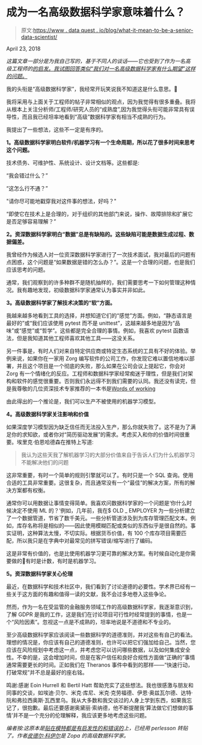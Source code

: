# 成为一名高级数据科学家意味着什么？

> 原文:[https://www . data quest . io/blog/what-it-mean-to-be-a-senior-data-scientist/](https://www.dataquest.io/blog/what-does-it-mean-to-be-a-senior-data-scientist/)

April 23, 2018

*这篇文章一部分是为我自己写的，基于不同人的谈话——它也受到了作为一名高级工程师的[的启发。我试图回答类似“我们对一名高级数据科学家有什么期望”这样的问题。](https://www.kitchensoap.com/2012/10/25/on-being-a-senior-engineer/)*

我的头衔是“高级数据科学家”，我经常开玩笑说我不知道这是什么意思。🙂

我将采用与上面关于工程师的帖子非常相似的观点，因为我觉得有很多重叠。我将从根本上关注分析师/工程师/研究人员的“成熟度”,因为我觉得头衔可能非常具有误导性，而且我已经坦率地看到“高级”数据科学家有相当不成熟的行为。

我提出了一些想法，这些不一定是有序的。

**1。高级数据科学家明白软件/机器学习有一个生命周期，所以花了很多时间来思考这个问题。**

技术债务、可维护性、系统设计、设计文档等。这些都是:

“我会错过什么？”

“这怎么行不通？”

"请你尽可能地戳穿我对这件事的想法，好吗？"

“即使它在技术上是合理的，对于组织的其他部门来说，操作、故障排除和扩展它是否足够容易理解？”

**2。资深数据科学家明白“数据”总是有缺陷的。这些缺陷可能是数据生成过程、数据偏差。**

我曾经作为候选人对一位资深数据科学家进行了一次技术面试，我对最后的问题有点困惑，这个问题是“如果数据是错的怎么办？”。这是一个合理的问题，也是我们应该思考的问题。

通常，我们观察到的许多种群不是随机抽样的，我们需要思考一下如何管理这种情况。我有趣地发现，初级数据科学家通常认为事实并非如此。

**3。高级数据科学家了解技术决策的“软”方面。**

我越来越多地看到工具的选择，并想知道它们的“感觉”方面。例如，“静态语言是最好的”或“我们应该使用 pytest 而不是 unittest”，这越来越多地是因为“品味”或“感觉”或“哲学”。这些都是完全合理的事情。例如，我喜欢 pytest 函数语法，但是我知道其他工程师喜欢其他工具——这没关系。

另一件事是，有时人们对来自特定供应商或特定生态系统的工具有不好的体验。举例来说，如果你在一家用 Zorg 编写软件的公司工作，你发现它难以置信地难以部署，并且这个项目是一个彻底的失败，那么如果在公司会议上提起它，你会对 Zorg 有一个情绪化的反应。工程师和数据科学家经常痴迷于理性，但是我们对架构和软件的感觉很重要。否则我们永远得不到我们需要的认同。我还没有读完，但是我尊敬的几位资深技术专家推荐的一本书是[Words of working](http://www.amazon.co.uk/Words-That-Work-What-People/dp/1401309291/ref=tmm_pap_swatch_0?_encoding=UTF8&qid=1521243459&sr=1-3)

由此得出的一个推论是，我们可以生产不被使用的机器学习模型。

**4。高级数据科学家关注影响和价值**

如果深度学习模型因为缺乏信任而无法投入生产，那么你就失败了。这不是为了满足你的求知欲，或者你对“简历驱动发展”的需求。考虑买入和你的价值时间很重要。埃里克·伯恩哈德森在推特上写道:

> 我认为这些天我了解机器学习的大部分价值来自于告诉人们为什么机器学习不能解决他们的问题

这非常重要，有时一个简单的规则引擎就可以了。有时只是一个 SQL 查询。使用合适的工具非常重要。这很复杂，而且通常没有一个“最佳”的解决方案，所有的解决方案都有权衡。

通常你可以用数据让事情变得简单。我喜欢问数据科学家的一个问题是‘你什么时候决定不使用 ML 的？’例如，几年前，我在$ OLD _ EMPLOYER 为一些分析建立了一个数据管道，节省了数千美元。一些分析管道涉及到为库存管理匹配文本。例如，库存名称将是相似的——因此使用模糊匹配或类似的东西似乎是很自然的。事实证明，这种算法太慢，不切实际。根据货币价值，有 100 个库存项目需要匹配，所以我只是在字典中对最常见的拼写错误/缩写进行了编码。

这是非常有价值的，也是比使用机器学习更可靠的解决方案。有时候自动化是你需要做的🙂有时是计数，有时是机器学习。

**5。资深数据科学家关心伦理**

最近，在数据科学和技术社区中，我们看到了讨论道德的必要性。学术界已经有一些关于这方面的有趣和值得一读的文献，我不会过多地卷入这些争论。

然而，作为一名在受监管的金融服务领域工作的高级数据科学家，我逐渐意识到，了解 GDPR 是我的工作，这是我们在讨论项目可行性时经常提到的事情，也是一个“风险因素”。忽视这一点是不成熟的，坦率地说是不道德和不专业的。

至少高级数据科学家应该阅读一些数据科学的道德准则，并对这些有自己的看法。理想的情况是，你应该有自己的道德准则，也许可以把它们强加给自己。当然，您应该在风险规划中考虑这一点，并考虑您可以访问哪些数据，以及如何集成安全性。不幸的是，这会增加时间，但是在客户信任和良好合规性方面做“正确的”事情通常需要更长的时间。正如我们在 Theranos 事件中看到的那样——“快速行动，打破常规”并不总是最好的座右铭。

鸣谢:感谢 Eoin Hurrell 和 Bertil Hatt 帮助充实了这些想法。我也很感激与朋友和同事的交谈，如埃迪·贝尔、米克·库尼、米克·克劳福德、伊恩·奥兹瓦尔德、达特·阮和弗拉西奥斯·瓦西里乌。我从大多数和我交谈过的人身上学到东西，如果我忘记了，很抱歉。最后还要感谢奥黛丽·索纳德，他不断提醒我‘算法做它们想做的事情’并不是一个充分的伦理解释，我应该更多地考虑这些问题。

*编者按:这原本是[贴在模特都是有启发性的和错误的](https://peadarcoyle.wordpress.com/2018/03/17/what-does-it-mean-to-be-a-senior-data-scientist/?utm_source=dataquest&utm_medium=blog)上，已经用 perlesson 转贴了。作者[皮德尔·科伊尔](https://www.linkedin.com/in/peadarcoyle/)是 Zopa 的高级数据科学家。*